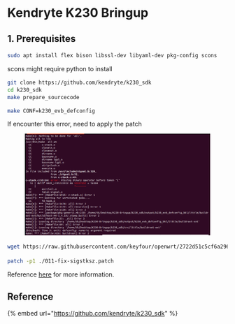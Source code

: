 # Kendryte K230 Bringup

## 1. Prerequisites

```bash
sudo apt install flex bison libssl-dev libyaml-dev pkg-config scons

```

scons might require python to install





```bash
git clone https://github.com/kendryte/k230_sdk
cd k230_sdk
make prepare_sourcecode
```





```bash
make CONF=k230_evb_defconfig
```



If encounter this error, need to apply the patch

<figure><img src="../.gitbook/assets/image (186).png" alt=""><figcaption></figcaption></figure>

```bash
wget https://raw.githubusercontent.com/keyfour/openwrt/2722d51c5cf6a296b8ecf7ae09e46690403a6c3d/tools/m4/patches/011-fix-sigstksz.patch

patch -p1 ./011-fix-sigstksz.patch
```

Reference [here](https://github.com/openwrt/openwrt/issues/9055) for more information.







## Reference

{% embed url="https://github.com/kendryte/k230_sdk" %}
